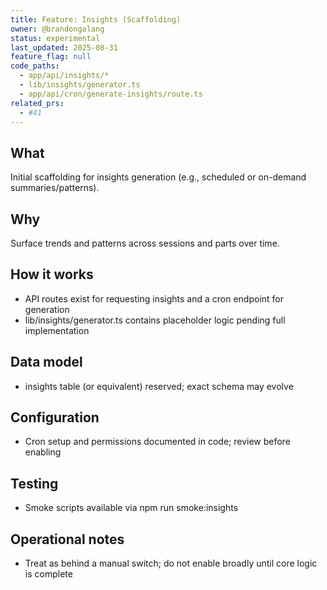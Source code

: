 ```yaml
---
title: Feature: Insights (Scaffolding)
owner: @brandongalang
status: experimental
last_updated: 2025-08-31
feature_flag: null
code_paths:
  - app/api/insights/*
  - lib/insights/generator.ts
  - app/api/cron/generate-insights/route.ts
related_prs:
  - #41
---
```


## What
Initial scaffolding for insights generation (e.g., scheduled or on-demand summaries/patterns).

## Why
Surface trends and patterns across sessions and parts over time.

## How it works
- API routes exist for requesting insights and a cron endpoint for generation
- lib/insights/generator.ts contains placeholder logic pending full implementation

## Data model
- insights table (or equivalent) reserved; exact schema may evolve

## Configuration
- Cron setup and permissions documented in code; review before enabling

## Testing
- Smoke scripts available via npm run smoke:insights

## Operational notes
- Treat as behind a manual switch; do not enable broadly until core logic is complete
